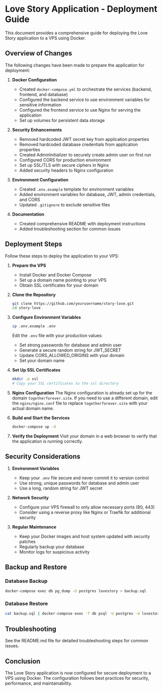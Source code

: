 # Love Story Application - Deployment Guide

This document provides a comprehensive guide for deploying the Love Story application to a VPS using Docker.

## Overview of Changes

The following changes have been made to prepare the application for deployment:

1. **Docker Configuration**
   - Created `docker-compose.yml` to orchestrate the services (backend, frontend, and database)
   - Configured the backend service to use environment variables for sensitive information
   - Configured the frontend service to use Nginx for serving the application
   - Set up volumes for persistent data storage

2. **Security Enhancements**
   - Removed hardcoded JWT secret key from application properties
   - Removed hardcoded database credentials from application properties
   - Created AdminInitializer to securely create admin user on first run
   - Configured CORS for production environment
   - Set up SSL/TLS with secure ciphers in Nginx
   - Added security headers to Nginx configuration

3. **Environment Configuration**
   - Created `.env.example` template for environment variables
   - Added environment variables for database, JWT, admin credentials, and CORS
   - Updated `.gitignore` to exclude sensitive files

4. **Documentation**
   - Created comprehensive README with deployment instructions
   - Added troubleshooting section for common issues

## Deployment Steps

Follow these steps to deploy the application to your VPS:

1. **Prepare the VPS**
   - Install Docker and Docker Compose
   - Set up a domain name pointing to your VPS
   - Obtain SSL certificates for your domain

2. **Clone the Repository**
   ```bash
   git clone https://github.com/yourusername/story-love.git
   cd story-love
   ```

3. **Configure Environment Variables**
   ```bash
   cp .env.example .env
   ```
   Edit the `.env` file with your production values:
   - Set strong passwords for database and admin user
   - Generate a secure random string for JWT_SECRET
   - Update CORS_ALLOWED_ORIGINS with your domain
   - Set your domain name

4. **Set Up SSL Certificates**
   ```bash
   mkdir -p ssl
   # Copy your SSL certificates to the ssl directory
   ```

5. **Nginx Configuration**
   The Nginx configuration is already set up for the domain `togetherforever.site`. If you need to use a different domain, edit the `nginx/nginx.conf` file to replace `togetherforever.site` with your actual domain name.

6. **Build and Start the Services**
   ```bash
   docker-compose up -d
   ```

7. **Verify the Deployment**
   Visit your domain in a web browser to verify that the application is running correctly.

## Security Considerations

1. **Environment Variables**
   - Keep your `.env` file secure and never commit it to version control
   - Use strong, unique passwords for database and admin user
   - Use a long, random string for JWT secret

2. **Network Security**
   - Configure your VPS firewall to only allow necessary ports (80, 443)
   - Consider using a reverse proxy like Nginx or Traefik for additional security

3. **Regular Maintenance**
   - Keep your Docker images and host system updated with security patches
   - Regularly backup your database
   - Monitor logs for suspicious activity

## Backup and Restore

### Database Backup
```bash
docker-compose exec db pg_dump -U postgres lovestory > backup.sql
```

### Database Restore
```bash
cat backup.sql | docker-compose exec -T db psql -U postgres -d lovestory
```

## Troubleshooting

See the README.md file for detailed troubleshooting steps for common issues.

## Conclusion

The Love Story application is now configured for secure deployment to a VPS using Docker. The configuration follows best practices for security, performance, and maintainability.
